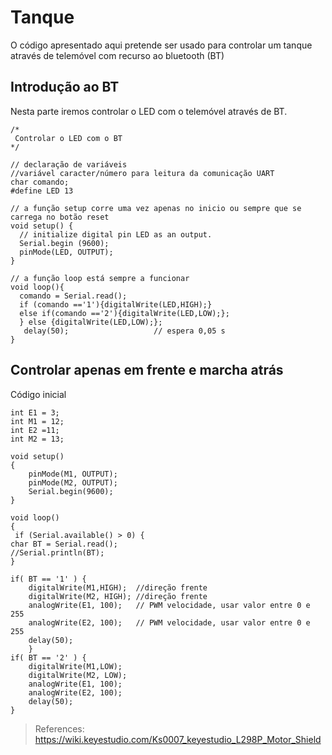# Tanque
O código apresentado aqui pretende ser usado para controlar um tanque através de telemóvel com recurso ao bluetooth (BT)

## Introdução ao BT
Nesta parte iremos controlar o LED com o telemóvel através de BT.
```
/*
 Controlar o LED com o BT
*/

// declaração de variáveis
//variável caracter/número para leitura da comunicação UART 
char comando;
#define LED 13

// a função setup corre uma vez apenas no inicio ou sempre que se carrega no botão reset
void setup() {
  // initialize digital pin LED as an output.
  Serial.begin (9600);
  pinMode(LED, OUTPUT);
}

// a função loop está sempre a funcionar
void loop(){
  comando = Serial.read();
  if (comando =='1'){digitalWrite(LED,HIGH);}
  else if(comando =='2'){digitalWrite(LED,LOW);};
  } else {digitalWrite(LED,LOW);};
   delay(50);                  	// espera 0,05 s
}
```

## Controlar apenas em frente e marcha atrás
Código inicial

```
int E1 = 3;  
int M1 = 12;
int E2 =11;                        
int M2 = 13;                          

void setup()
{
    pinMode(M1, OUTPUT);  
    pinMode(M2, OUTPUT);
    Serial.begin(9600);
}

void loop()
{
 if (Serial.available() > 0) {
char BT = Serial.read();
//Serial.println(BT);
}

if( BT == '1' ) {
    digitalWrite(M1,HIGH);  //direção frente
    digitalWrite(M2, HIGH); //direção frente     
    analogWrite(E1, 100);   // PWM velocidade, usar valor entre 0 e 255
    analogWrite(E2, 100);   // PWM velocidade, usar valor entre 0 e 255
    delay(50);
    }
if( BT == '2' ) {    
    digitalWrite(M1,LOW);  
    digitalWrite(M2, LOW);      
    analogWrite(E1, 100);   
    analogWrite(E2, 100);   
    delay(50);
}
```

> References:
> https://wiki.keyestudio.com/Ks0007_keyestudio_L298P_Motor_Shield
